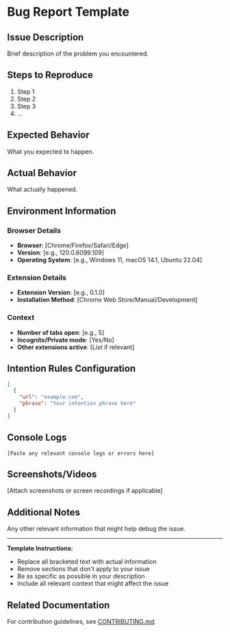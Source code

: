 # Bug Report Template

## Issue Description

Brief description of the problem you encountered.

## Steps to Reproduce

1. Step 1
2. Step 2
3. Step 3
4. ...

## Expected Behavior

What you expected to happen.

## Actual Behavior

What actually happened.

## Environment Information

### Browser Details

- **Browser**: [Chrome/Firefox/Safari/Edge]
- **Version**: [e.g., 120.0.6099.109]
- **Operating System**: [e.g., Windows 11, macOS 14.1, Ubuntu 22.04]

### Extension Details

- **Extension Version**: [e.g., 0.1.0]
- **Installation Method**: [Chrome Web Store/Manual/Development]

### Context

- **Number of tabs open**: [e.g., 5]
- **Incognito/Private mode**: [Yes/No]
- **Other extensions active**: [List if relevant]

## Intention Rules Configuration

```json
[
  {
    "url": "example.com",
    "phrase": "Your intention phrase here"
  }
]
```

## Console Logs

```
[Paste any relevant console logs or errors here]
```

## Screenshots/Videos

[Attach screenshots or screen recordings if applicable]

## Additional Notes

Any other relevant information that might help debug the issue.

---

**Template Instructions:**

- Replace all bracketed text with actual information
- Remove sections that don't apply to your issue
- Be as specific as possible in your description
- Include all relevant context that might affect the issue

## Related Documentation

For contribution guidelines, see [CONTRIBUTING.md](./CONTRIBUTING.md).
